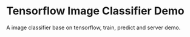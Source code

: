# Tensorflow Image Classifier Demo
A image classifier base on tensorflow, train, predict and server demo.
